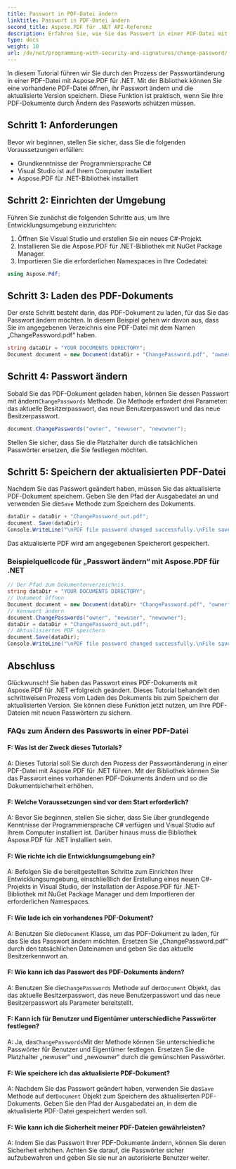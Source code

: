 ```yaml
---
title: Passwort in PDF-Datei ändern
linktitle: Passwort in PDF-Datei ändern
second_title: Aspose.PDF für .NET API-Referenz
description: Erfahren Sie, wie Sie das Passwort in einer PDF-Datei mit Aspose.PDF für .NET ändern.
type: docs
weight: 10
url: /de/net/programming-with-security-and-signatures/change-password/
---
```

In diesem Tutorial führen wir Sie durch den Prozess der Passwortänderung in einer PDF-Datei mit Aspose.PDF für .NET. Mit der Bibliothek können Sie eine vorhandene PDF-Datei öffnen, ihr Passwort ändern und die aktualisierte Version speichern. Diese Funktion ist praktisch, wenn Sie Ihre PDF-Dokumente durch Ändern des Passworts schützen müssen.

## Schritt 1: Anforderungen

Bevor wir beginnen, stellen Sie sicher, dass Sie die folgenden Voraussetzungen erfüllen:

- Grundkenntnisse der Programmiersprache C#
- Visual Studio ist auf Ihrem Computer installiert
- Aspose.PDF für .NET-Bibliothek installiert

## Schritt 2: Einrichten der Umgebung

Führen Sie zunächst die folgenden Schritte aus, um Ihre Entwicklungsumgebung einzurichten:

1. Öffnen Sie Visual Studio und erstellen Sie ein neues C#-Projekt.
2. Installieren Sie die Aspose.PDF für .NET-Bibliothek mit NuGet Package Manager.
3. Importieren Sie die erforderlichen Namespaces in Ihre Codedatei:

```csharp
using Aspose.Pdf;
```

## Schritt 3: Laden des PDF-Dokuments

Der erste Schritt besteht darin, das PDF-Dokument zu laden, für das Sie das Passwort ändern möchten. In diesem Beispiel gehen wir davon aus, dass Sie im angegebenen Verzeichnis eine PDF-Datei mit dem Namen „ChangePassword.pdf“ haben.

```csharp
string dataDir = "YOUR DOCUMENTS DIRECTORY";
Document document = new Document(dataDir + "ChangePassword.pdf", "owner");
```

## Schritt 4: Passwort ändern

 Sobald Sie das PDF-Dokument geladen haben, können Sie dessen Passwort mit ändern`ChangePasswords` Methode. Die Methode erfordert drei Parameter: das aktuelle Besitzerpasswort, das neue Benutzerpasswort und das neue Besitzerpasswort.

```csharp
document.ChangePasswords("owner", "newuser", "newowner");
```

Stellen Sie sicher, dass Sie die Platzhalter durch die tatsächlichen Passwörter ersetzen, die Sie festlegen möchten.

## Schritt 5: Speichern der aktualisierten PDF-Datei

 Nachdem Sie das Passwort geändert haben, müssen Sie das aktualisierte PDF-Dokument speichern. Geben Sie den Pfad der Ausgabedatei an und verwenden Sie die`Save` Methode zum Speichern des Dokuments.

```csharp
dataDir = dataDir + "ChangePassword_out.pdf";
document. Save(dataDir);
Console.WriteLine("\nPDF file password changed successfully.\nFile saved at " + dataDir);
```

Das aktualisierte PDF wird am angegebenen Speicherort gespeichert.

### Beispielquellcode für „Passwort ändern“ mit Aspose.PDF für .NET 
```csharp
// Der Pfad zum Dokumentenverzeichnis.
string dataDir = "YOUR DOCUMENTS DIRECTORY";
// Dokument öffnen
Document document = new Document(dataDir+ "ChangePassword.pdf", "owner");
// Kennwort ändern
document.ChangePasswords("owner", "newuser", "newowner");
dataDir = dataDir + "ChangePassword_out.pdf";
// Aktualisiertes PDF speichern
document.Save(dataDir);
Console.WriteLine("\nPDF file password changed successfully.\nFile saved at " + dataDir);
```

## Abschluss

Glückwunsch! Sie haben das Passwort eines PDF-Dokuments mit Aspose.PDF für .NET erfolgreich geändert. Dieses Tutorial behandelt den schrittweisen Prozess vom Laden des Dokuments bis zum Speichern der aktualisierten Version. Sie können diese Funktion jetzt nutzen, um Ihre PDF-Dateien mit neuen Passwörtern zu sichern.

### FAQs zum Ändern des Passworts in einer PDF-Datei

#### F: Was ist der Zweck dieses Tutorials?

A: Dieses Tutorial soll Sie durch den Prozess der Passwortänderung in einer PDF-Datei mit Aspose.PDF für .NET führen. Mit der Bibliothek können Sie das Passwort eines vorhandenen PDF-Dokuments ändern und so die Dokumentsicherheit erhöhen.

#### F: Welche Voraussetzungen sind vor dem Start erforderlich?

A: Bevor Sie beginnen, stellen Sie sicher, dass Sie über grundlegende Kenntnisse der Programmiersprache C# verfügen und Visual Studio auf Ihrem Computer installiert ist. Darüber hinaus muss die Bibliothek Aspose.PDF für .NET installiert sein.

#### F: Wie richte ich die Entwicklungsumgebung ein?

A: Befolgen Sie die bereitgestellten Schritte zum Einrichten Ihrer Entwicklungsumgebung, einschließlich der Erstellung eines neuen C#-Projekts in Visual Studio, der Installation der Aspose.PDF für .NET-Bibliothek mit NuGet Package Manager und dem Importieren der erforderlichen Namespaces.

#### F: Wie lade ich ein vorhandenes PDF-Dokument?

 A: Benutzen Sie die`Document` Klasse, um das PDF-Dokument zu laden, für das Sie das Passwort ändern möchten. Ersetzen Sie „ChangePassword.pdf“ durch den tatsächlichen Dateinamen und geben Sie das aktuelle Besitzerkennwort an.

#### F: Wie kann ich das Passwort des PDF-Dokuments ändern?

 A: Benutzen Sie die`ChangePasswords` Methode auf der`Document` Objekt, das das aktuelle Besitzerpasswort, das neue Benutzerpasswort und das neue Besitzerpasswort als Parameter bereitstellt.

#### F: Kann ich für Benutzer und Eigentümer unterschiedliche Passwörter festlegen?

 A: Ja, das`ChangePasswords`Mit der Methode können Sie unterschiedliche Passwörter für Benutzer und Eigentümer festlegen. Ersetzen Sie die Platzhalter „newuser“ und „newowner“ durch die gewünschten Passwörter.

#### F: Wie speichere ich das aktualisierte PDF-Dokument?

 A: Nachdem Sie das Passwort geändert haben, verwenden Sie das`Save` Methode auf der`Document` Objekt zum Speichern des aktualisierten PDF-Dokuments. Geben Sie den Pfad der Ausgabedatei an, in dem die aktualisierte PDF-Datei gespeichert werden soll.

#### F: Wie kann ich die Sicherheit meiner PDF-Dateien gewährleisten?

A: Indem Sie das Passwort Ihrer PDF-Dokumente ändern, können Sie deren Sicherheit erhöhen. Achten Sie darauf, die Passwörter sicher aufzubewahren und geben Sie sie nur an autorisierte Benutzer weiter.